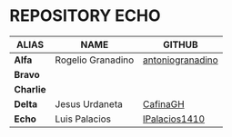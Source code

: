 # REPOSITORY ECHO

|      ALIAS   |       NAME   |  GITHUB    |
|-------------|--------------|------------|        
|     **Alfa**    |   Rogelio Granadino      |  [antoniogranadino](https://github.com/antoniogranadino)     |
|**Bravo**||
|**Charlie**||
|**Delta**|Jesus Urdaneta|  [CafinaGH](https://github.com/CafinaGH) 
|**Echo**|Luis Palacios|  [lPalacios1410](https://github.com/lpalacios1410) 
